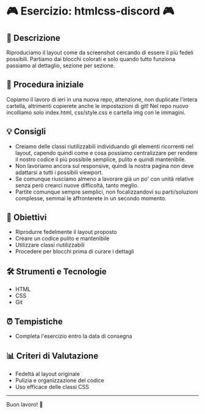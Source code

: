 # 🎮 Esercizio: htmlcss-discord 🎮

## 📝 Descrizione
Riproduciamo il layout come da screenshot cercando di essere il più fedeli possibili. Partiamo dai blocchi colorati e solo quando tutto funziona passiamo al dettaglio, sezione per sezione.

## 🔄 Procedura iniziale
Copiamo il lavoro di ieri in una nuova repo, attenzione, non duplicate l'intera cartella, altrimenti copierete anche le impostazioni di git! Nel repo nuovo incolliamo solo index.html, css/style.css e cartella img con le immagini.

## 💡 Consigli
- Creiamo delle classi riutilizzabili individuando gli elementi ricorrenti nel layout, capendo quindi come e cosa possiamo centralizzare per rendere il nostro codice il più possibile semplice, pulito e quindi mantenibile.
- Non lavoriamo ancora sul responsive, quindi la nostra pagina non deve adattarsi a tutti i possibili viewport.
- Se comunque riusciamo almeno a lavorare già un po' con unità relative senza però crearci nuove difficoltà, tanto meglio.
- Partite comunque sempre semplici, non focalizzandovi su parti/soluzioni complesse, semmai le affronterete in un secondo momento.

## 🚀 Obiettivi
- Riprodurre fedelmente il layout proposto
- Creare un codice pulito e mantenibile
- Utilizzare classi riutilizzabili
- Procedere per blocchi prima di curare i dettagli

## 🛠️ Strumenti e Tecnologie
- HTML
- CSS
- Git

## ⏰ Tempistiche
- Completa l'esercizio entro la data di consegna

## 📊 Criteri di Valutazione
- Fedeltà al layout originale
- Pulizia e organizzazione del codice
- Uso efficace delle classi CSS

---

Buon lavoro! 💪
